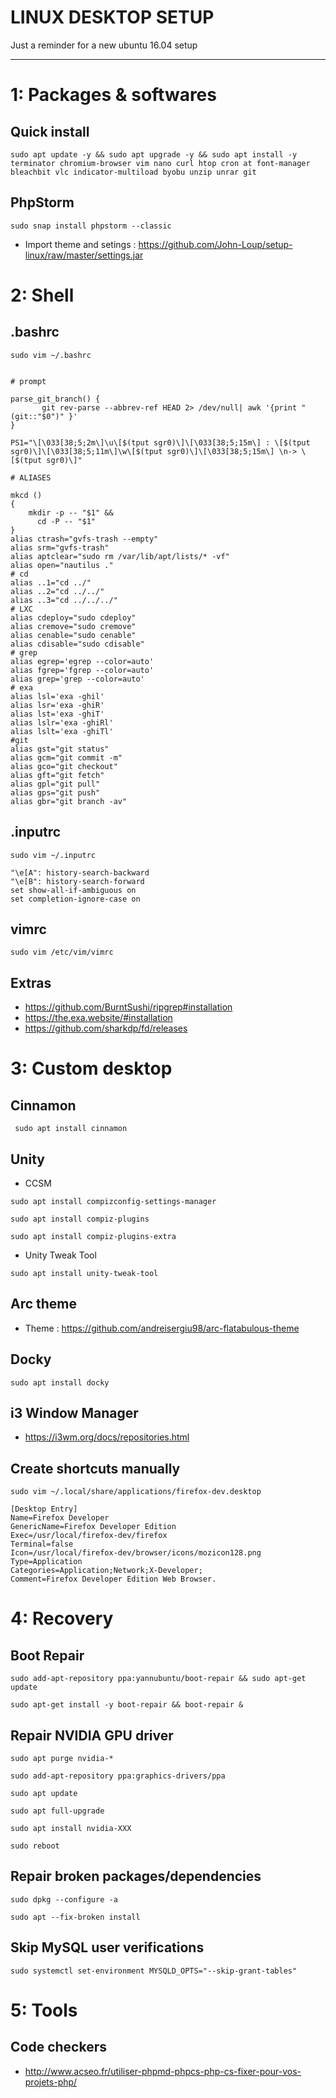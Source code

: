# LINUX DESKTOP SETUP
Just a reminder for a new ubuntu 16.04 setup

---


# 1: Packages & softwares

 ## Quick install
  ````
  sudo apt update -y && sudo apt upgrade -y && sudo apt install -y terminator chromium-browser vim nano curl htop cron at font-manager bleachbit vlc indicator-multiload byobu unzip unrar git
  ````

  
 ## PhpStorm
   ````
   sudo snap install phpstorm --classic
   ````
 
   - Import theme and setings : https://github.com/John-Loup/setup-linux/raw/master/settings.jar
    

 # 2: Shell

  ## .bashrc
  ````
  sudo vim ~/.bashrc


  # prompt
  
  parse_git_branch() {
	     git rev-parse --abbrev-ref HEAD 2> /dev/null| awk '{print " (git::"$0")" }'
  }
  
  PS1="\[\033[38;5;2m\]\u\[$(tput sgr0)\]\[\033[38;5;15m\] : \[$(tput sgr0)\]\[\033[38;5;11m\]\w\[$(tput sgr0)\]\[\033[38;5;15m\] \n-> \[$(tput sgr0)\]"

  # ALIASES

  mkcd ()
  {
      mkdir -p -- "$1" &&
        cd -P -- "$1"
  }
  alias ctrash="gvfs-trash --empty"
  alias srm="gvfs-trash"
  alias aptclear="sudo rm /var/lib/apt/lists/* -vf"
  alias open="nautilus ."
  # cd
  alias ..1="cd ../"
  alias ..2="cd ../../"
  alias ..3="cd ../../../"
  # LXC
  alias cdeploy="sudo cdeploy"
  alias cremove="sudo cremove"
  alias cenable="sudo cenable"
  alias cdisable="sudo cdisable"
  # grep
  alias egrep='egrep --color=auto'
  alias fgrep='fgrep --color=auto'
  alias grep='grep --color=auto'
  # exa
  alias lsl='exa -ghil'
  alias lsr='exa -ghiR'
  alias lst='exa -ghiT'
  alias lslr='exa -ghiRl'
  alias lslt='exa -ghiTl'
  #git
  alias gst="git status"
  alias gcm="git commit -m"
  alias gco="git checkout"
  alias gft="git fetch"
  alias gpl="git pull"
  alias gps="git push"
  alias gbr="git branch -av"
  ````

 ## .inputrc
  ````
  sudo vim ~/.inputrc

  "\e[A": history-search-backward
  "\e[B": history-search-forward
  set show-all-if-ambiguous on
  set completion-ignore-case on
  ````
  
 ## vimrc
  ````
  sudo vim /etc/vim/vimrc
  ````
  
 ## Extras
  - https://github.com/BurntSushi/ripgrep#installation
  - https://the.exa.website/#installation
  - https://github.com/sharkdp/fd/releases
  

# 3: Custom desktop

 ## Cinnamon
 ````
  sudo apt install cinnamon
  ````


 ## Unity
   - CCSM
   ````
   sudo apt install compizconfig-settings-manager
 
   sudo apt install compiz-plugins
 
   sudo apt install compiz-plugins-extra
   ````
 
   - Unity Tweak Tool
   ````
   sudo apt install unity-tweak-tool
   ````
   
  ## Arc theme 
   - Theme : https://github.com/andreisergiu98/arc-flatabulous-theme
   
   
  ## Docky
  ````
  sudo apt install docky
  ````
   
   
  ## i3 Window Manager
   - https://i3wm.org/docs/repositories.html
   
   
  ## Create shortcuts manually
  ````
  sudo vim ~/.local/share/applications/firefox-dev.desktop
  
  [Desktop Entry]
  Name=Firefox Developer
  GenericName=Firefox Developer Edition
  Exec=/usr/local/firefox-dev/firefox
  Terminal=false
  Icon=/usr/local/firefox-dev/browser/icons/mozicon128.png
  Type=Application
  Categories=Application;Network;X-Developer;
  Comment=Firefox Developer Edition Web Browser.
  ````

 
 # 4: Recovery
 
  ## Boot Repair
  ````
  sudo add-apt-repository ppa:yannubuntu/boot-repair && sudo apt-get update

  sudo apt-get install -y boot-repair && boot-repair &
  ````
  
  ## Repair NVIDIA GPU driver
  ````
  sudo apt purge nvidia-*
  
  sudo add-apt-repository ppa:graphics-drivers/ppa
  
  sudo apt update
  
  sudo apt full-upgrade
  
  sudo apt install nvidia-XXX
  
  sudo reboot
  ````
  
  ## Repair broken packages/dependencies
  ````
  sudo dpkg --configure -a
  
  sudo apt --fix-broken install
  ````
  
  ## Skip MySQL user verifications
  ````
  sudo systemctl set-environment MYSQLD_OPTS="--skip-grant-tables"
  ````
  

 # 5: Tools
 
  ## Code checkers
   - http://www.acseo.fr/utiliser-phpmd-phpcs-php-cs-fixer-pour-vos-projets-php/
   

